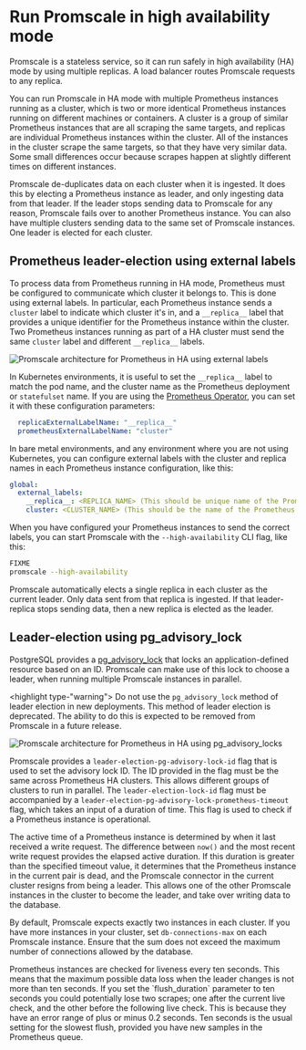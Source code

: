# Run Promscale in high availability mode
Promscale is a stateless service, so it can run safely in high availability (HA)
mode by using multiple replicas. A load balancer routes Promscale requests to
any replica.

You can run Promscale in HA mode with multiple Prometheus instances running as a
cluster, which is two or more identical Prometheus instances running on
different machines or containers. A cluster is a group of similar Prometheus
instances that are all scraping the same targets, and replicas are individual
Prometheus instances within the cluster. All of the instances in the cluster
scrape the same targets, so that they have very similar data. Some small
differences occur because scrapes happen at slightly different times on
different instances.

Promscale de-duplicates data on each cluster when it is ingested. It does this
by electing a Prometheus instance as leader, and only ingesting data from that
leader. If the leader stops sending data to Promscale for any reason, Promscale
fails over to another Prometheus instance. You can also have multiple clusters
sending data to the same set of Promscale instances. One leader is elected for
each cluster.

## Prometheus leader-election using external labels
To process data from Prometheus running in HA mode,
Prometheus must be configured to communicate which cluster it belongs to. This is done using external labels. In particular, each Prometheus instance sends a `cluster`
label to indicate which cluster it's in, and a `__replica__` label that
provides a unique identifier for the Prometheus instance within the cluster.
Two Prometheus instances running as part of a HA cluster must send the same
`cluster` label and different `__replica__` labels.

<img class="main-content__illustration" src="https://s3.amazonaws.com/assets.timescale.com/docs/images/promscale-ha.png" alt="Promscale architecture for Prometheus in HA using external labels"/>

In Kubernetes environments, it is useful to set the `__replica__` label to match
the pod name, and the cluster name as the Prometheus deployment or `statefulset`
name. If you are using the
[Prometheus Operator](https://github.com/prometheus-operator/prometheus-operator#prometheus-operator), you can set it with these configuration
parameters:
```yaml
  replicaExternalLabelName: "__replica__"
  prometheusExternalLabelName: "cluster"
```

In bare metal environments, and any environment where you are not using Kubernetes, you can configure external labels with the cluster and replica names in each Prometheus instance configuration, like this:
```yaml
global:
  external_labels:
    __replica__: <REPLICA_NAME> (This should be unique name of the Prometheus instance)
    cluster: <CLUSTER_NAME> (This should be the name of the Prometheus deployment, which should be common across the Prometheus replica instances.)
```

When you have configured your Prometheus instances to send the correct labels,
you can start Promscale with the `--high-availability` CLI flag, like this:
```bash
FIXME
promscale --high-availability
```

Promscale automatically elects a single replica in each cluster as the current
leader. Only data sent from that replica is ingested. If that leader-replica
stops sending data, then a new replica is elected as the leader.

## Leader-election using pg_advisory_lock
PostgreSQL provides a
[pg_advisory_lock](https://www.postgresql.org/docs/current/explicit-locking.html#ADVISORY-LOCKS)
that locks an application-defined resource based on an ID. Promscale can make
use of this lock to choose a leader, when running multiple Promscale instances
in parallel.

<highlight type-"warning">
Do not use the `pg_advisory_lock` method of leader election in new deployments.
This method of leader election is deprecated. The ability to do this is expected
to be removed from Promscale in a future release.
</highlight>

<img class="main-content__illustration" src="https://s3.amazonaws.com/assets.timescale.com/docs/images/promscale-ha-pglock.png" alt="Promscale architecture for Prometheus in HA using pg_advisory_locks"/>

Promscale provides a `leader-election-pg-advisory-lock-id` flag that is used to
set the advisory lock ID. The ID provided in the flag must be the same across
Prometheus HA clusters. This allows different groups of clusters to run in
parallel. The `leader-election-lock-id` flag must be accompanied by a
`leader-election-pg-advisory-lock-prometheus-timeout` flag, which takes an input
of a duration of time. This flag is used to check if a Prometheus instance is
operational.

The active time of a Prometheus instance is determined by when it last received
a write request. The difference between `now()` and the most recent write
request provides the elapsed active duration. If this duration is greater than
the specified timeout value, it determines that the Prometheus instance in the
current pair is dead, and the Promscale connector in the current cluster resigns
from being a leader. This allows one of the other Promscale instances in the
cluster to become the leader, and take over writing data to the database.

By default, Promscale expects exactly two instances in each cluster. If you have
more instances in your cluster, set `db-connections-max` on each Promscale
instance. Ensure that the sum does not exceed the maximum number of connections
allowed by the database.

<highlight type="important">
Prometheus instances are checked for liveness every ten seconds. This means that
the maximum possible data loss when the leader changes is not more than ten
seconds. If you set the `flush_duration` parameter to ten seconds you could
potentially lose two scrapes; one after the current live check, and the other
before the following live check. This is because they have an error range of
plus or minus 0.2 seconds. Ten seconds is the usual setting for the slowest
flush, provided you have new samples in the Prometheus queue.
</highlight>
